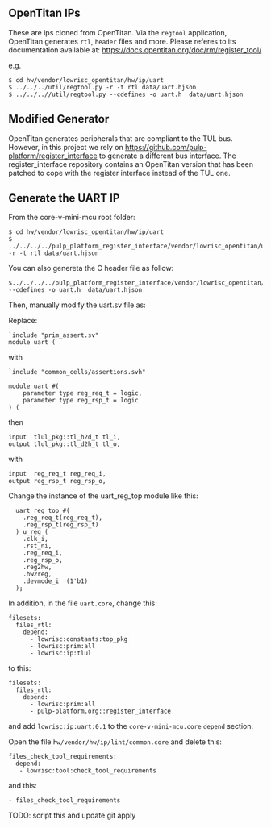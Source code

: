 ## OpenTitan IPs

These are ips cloned from OpenTitan.
Via the `regtool` application, OpenTitan generates `rtl`, `header` files and more.
Please referes to its documentation available at: https://docs.opentitan.org/doc/rm/register_tool/

e.g.

```
$ cd hw/vendor/lowrisc_opentitan/hw/ip/uart
$ ../../../util/regtool.py -r -t rtl data/uart.hjson
$ ../../..//util/regtool.py --cdefines -o uart.h  data/uart.hjson
```


## Modified Generator

OpenTitan generates peripherals that are compliant to the TUL bus.
However, in this project we rely on https://github.com/pulp-platform/register_interface
to generate a different bus interface. The register_interface repository contains an OpenTitan
version that has been patched to cope with the register interface instead of the TUL one.

## Generate the UART IP

From the core-v-mini-mcu root folder:

```
$ cd hw/vendor/lowrisc_opentitan/hw/ip/uart
$ ../../../../pulp_platform_register_interface/vendor/lowrisc_opentitan/util/regtool.py -r -t rtl data/uart.hjson
```

You can also genereta the C header file as follow:

```
$../../../../pulp_platform_register_interface/vendor/lowrisc_opentitan/util/regtool.py --cdefines -o uart.h  data/uart.hjson
```

Then, manually modify the uart.sv file as:

Replace:

```
`include "prim_assert.sv"
module uart (
```
with

```
`include "common_cells/assertions.svh"

module uart #(
    parameter type reg_req_t = logic,
    parameter type reg_rsp_t = logic
) (
```

then

```
input  tlul_pkg::tl_h2d_t tl_i,
output tlul_pkg::tl_d2h_t tl_o,
```

with

```
input  reg_req_t reg_req_i,
output reg_rsp_t reg_rsp_o,
```

Change the instance of the uart_reg_top module like this:

```
  uart_reg_top #(
    .reg_req_t(reg_req_t),
    .reg_rsp_t(reg_rsp_t)
  ) u_reg (
    .clk_i,
    .rst_ni,
    .reg_req_i,
    .reg_rsp_o,
    .reg2hw,
    .hw2reg,
    .devmode_i  (1'b1)
  );
```

In addition, in the file `uart.core`, change this:

```
filesets:
  files_rtl:
    depend:
      - lowrisc:constants:top_pkg
      - lowrisc:prim:all
      - lowrisc:ip:tlul
```

to this:

```
filesets:
  files_rtl:
    depend:
      - lowrisc:prim:all
      - pulp-platform.org::register_interface
```

and add `lowrisc:ip:uart:0.1` to the `core-v-mini-mcu.core` `depend` section.

Open the file `hw/vendor/hw/ip/lint/common.core` and delete this:

```
files_check_tool_requirements:
  depend:
   - lowrisc:tool:check_tool_requirements
```

and this:

```
- files_check_tool_requirements
```

TODO: script this and update git apply
